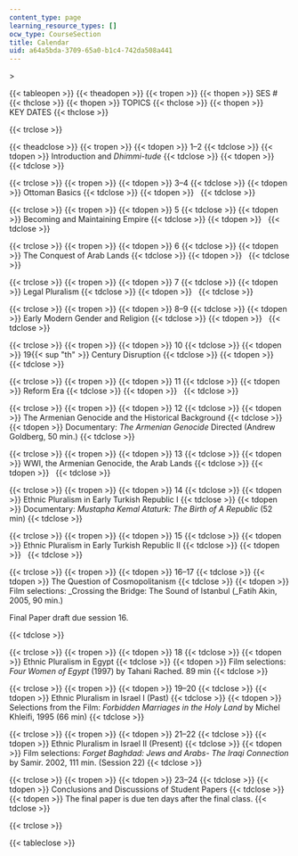 ```yaml
---
content_type: page
learning_resource_types: []
ocw_type: CourseSection
title: Calendar
uid: a64a5bda-3709-65a0-b1c4-742da508a441
---
```


\>

{{< tableopen >}}
{{< theadopen >}}
{{< tropen >}}
{{< thopen >}}
SES #
{{< thclose >}}
{{< thopen >}}
TOPICS
{{< thclose >}}
{{< thopen >}}
KEY DATES
{{< thclose >}}

{{< trclose >}}

{{< theadclose >}}
{{< tropen >}}
{{< tdopen >}}
1–2
{{< tdclose >}}
{{< tdopen >}}
Introduction and _Dhimmi-tude_
{{< tdclose >}}
{{< tdopen >}}
 
{{< tdclose >}}

{{< trclose >}}
{{< tropen >}}
{{< tdopen >}}
3–4
{{< tdclose >}}
{{< tdopen >}}
Ottoman Basics
{{< tdclose >}}
{{< tdopen >}}
 
{{< tdclose >}}

{{< trclose >}}
{{< tropen >}}
{{< tdopen >}}
5
{{< tdclose >}}
{{< tdopen >}}
Becoming and Maintaining Empire
{{< tdclose >}}
{{< tdopen >}}
 
{{< tdclose >}}

{{< trclose >}}
{{< tropen >}}
{{< tdopen >}}
6
{{< tdclose >}}
{{< tdopen >}}
The Conquest of Arab Lands
{{< tdclose >}}
{{< tdopen >}}
 
{{< tdclose >}}

{{< trclose >}}
{{< tropen >}}
{{< tdopen >}}
7
{{< tdclose >}}
{{< tdopen >}}
Legal Pluralism
{{< tdclose >}}
{{< tdopen >}}
 
{{< tdclose >}}

{{< trclose >}}
{{< tropen >}}
{{< tdopen >}}
8–9
{{< tdclose >}}
{{< tdopen >}}
Early Modern Gender and Religion
{{< tdclose >}}
{{< tdopen >}}
 
{{< tdclose >}}

{{< trclose >}}
{{< tropen >}}
{{< tdopen >}}
10
{{< tdclose >}}
{{< tdopen >}}
19{{< sup "th" >}} Century Disruption
{{< tdclose >}}
{{< tdopen >}}
 
{{< tdclose >}}

{{< trclose >}}
{{< tropen >}}
{{< tdopen >}}
11
{{< tdclose >}}
{{< tdopen >}}
Reform Era
{{< tdclose >}}
{{< tdopen >}}
 
{{< tdclose >}}

{{< trclose >}}
{{< tropen >}}
{{< tdopen >}}
12
{{< tdclose >}}
{{< tdopen >}}
The Armenian Genocide and the Historical Background
{{< tdclose >}}
{{< tdopen >}}
Documentary: _The Armenian Genocide_ Directed (Andrew Goldberg, 50 min.)
{{< tdclose >}}

{{< trclose >}}
{{< tropen >}}
{{< tdopen >}}
13
{{< tdclose >}}
{{< tdopen >}}
WWI, the Armenian Genocide, the Arab Lands
{{< tdclose >}}
{{< tdopen >}}
 
{{< tdclose >}}

{{< trclose >}}
{{< tropen >}}
{{< tdopen >}}
14
{{< tdclose >}}
{{< tdopen >}}
Ethnic Pluralism in Early Turkish Republic I
{{< tdclose >}}
{{< tdopen >}}
Documentary: _Mustapha Kemal Ataturk: The Birth of A Republic_ (52 min)
{{< tdclose >}}

{{< trclose >}}
{{< tropen >}}
{{< tdopen >}}
15
{{< tdclose >}}
{{< tdopen >}}
Ethnic Pluralism in Early Turkish Republic II
{{< tdclose >}}
{{< tdopen >}}
 
{{< tdclose >}}

{{< trclose >}}
{{< tropen >}}
{{< tdopen >}}
16–17
{{< tdclose >}}
{{< tdopen >}}
The Question of Cosmopolitanism
{{< tdclose >}}
{{< tdopen >}}
Film selections: _Crossing the Bridge: The Sound of Istanbul (_Fatih Akin, 2005, 90 min.)

Final Paper draft due session 16.


{{< tdclose >}}

{{< trclose >}}
{{< tropen >}}
{{< tdopen >}}
18
{{< tdclose >}}
{{< tdopen >}}
Ethnic Pluralism in Egypt
{{< tdclose >}}
{{< tdopen >}}
Film selections: _Four Women of Egypt_ (1997) by Tahani Rached. 89 min
{{< tdclose >}}

{{< trclose >}}
{{< tropen >}}
{{< tdopen >}}
19–20
{{< tdclose >}}
{{< tdopen >}}
Ethnic Pluralism in Israel I (Past)
{{< tdclose >}}
{{< tdopen >}}
Selections from the Film: _Forbidden Marriages in the Holy Land_ by Michel Khleifi, 1995 (66 min)
{{< tdclose >}}

{{< trclose >}}
{{< tropen >}}
{{< tdopen >}}
21–22
{{< tdclose >}}
{{< tdopen >}}
Ethnic Pluralism in Israel II (Present)
{{< tdclose >}}
{{< tdopen >}}
Film selections: _Forget Baghdad: Jews and Arabs- The Iraqi Connection_ by Samir. 2002, 111 min. (Session 22)
{{< tdclose >}}

{{< trclose >}}
{{< tropen >}}
{{< tdopen >}}
23–24
{{< tdclose >}}
{{< tdopen >}}
Conclusions and Discussions of Student Papers
{{< tdclose >}}
{{< tdopen >}}
The final paper is due ten days after the final class.
{{< tdclose >}}

{{< trclose >}}

{{< tableclose >}}